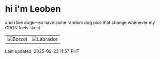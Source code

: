 # hi i'm Leoben

and i like dogs—so have some random dog pics that change whenever my CRON feels like it

|  |  |
|--------|----------|
| ![Borzoi](https://random-dog-vercel.vercel.app/api/random-borzoi?v=1758599870) | ![Labrador](https://random-dog-vercel.vercel.app/api/random-labrador?v=1758599870) |

Last updated: 2025-09-23 11:57 PHT
